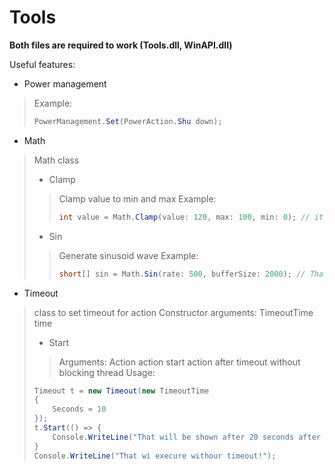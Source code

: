 # Tools
**Both files are required to work (Tools.dll, WinAPI.dll)**

Useful features:

- Power management 
> Example:
> ```cs
> PowerManagement.Set(PowerAction.Shu down);
> ```
- Math
> Math class
> - Clamp
> > Clamp value to min and max
> > Example:
> > ```cs
> > int value = Math.Clamp(value: 120, max: 100, min: 0); // it will return 100
> > ```
> - Sin
> > Generate sinusoid wave
> > Example:
> > ```cs
> > short[] sin = Math.Sin(rate: 500, bufferSize: 2000); // That will generate array with sinusoid values 
> > ```
- Timeout
> class to set timeout for action 
> Constructor arguments: TimeoutTime time
> - Start
> > Arguments: Action action 
> > start action after timeout without blocking thread 
> Usage:
> ```cs
> Timeout t = new Timeout(new TimeoutTime
> {
>     Seconds = 10
> });
> t.Start(() => {
>     Console.WriteLine("That will be shown after 20 seconds after calling \"Start\" method!");
> } 
> Console.WriteLine("That wi execure withour timeout!");
> ```



